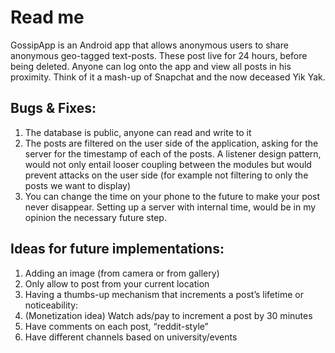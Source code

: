 # Read me
GossipApp is an Android app that allows anonymous users to share anonymous geo-tagged text-posts. These post live for 24 hours, before being deleted. Anyone can log onto the app and view all posts in his proximity.
Think of it a mash-up of Snapchat and the now deceased Yik Yak.

## Bugs & Fixes:
1. The database is public, anyone can read and write to it 
2. The posts are filtered on the user side of the application, asking for the server for the timestamp of each of the posts. A listener design pattern, would not only entail looser coupling between the modules but would prevent attacks on the user side (for example not filtering to only the posts we want to display)
3. You can change the time on your phone to the future to make your post never disappear. Setting up a server with internal time, would be in my opinion the necessary future step.

## Ideas for future implementations:
1. Adding an image (from camera or from gallery)
2. Only allow to post from your current location
3. Having a thumbs-up mechanism that increments a post’s lifetime or noticeability:
4. (Monetization idea) Watch ads/pay to increment a post by 30 minutes
5. Have comments on each post, “reddit-style”
6. Have different channels based on university/events
